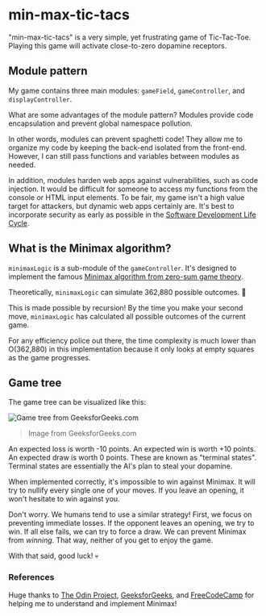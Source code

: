 # min-max-tic-tacs

"min-max-tic-tacs" is a very simple, yet frustrating game of Tic-Tac-Toe. Playing this game will activate close-to-zero dopamine receptors.

## Module pattern

My game contains three main modules: `gameField`, `gameController`, and `displayController`.

What are some advantages of the module pattern? Modules provide code encapsulation and prevent global namespace pollution.

In other words, modules can prevent spaghetti code! They allow me to organize my code by keeping the back-end isolated from the front-end. However, I can still pass functions and variables between modules as needed.

In addition, modules harden web apps against vulnerabilities, such as code injection. It would be difficult for someone to access my functions from the console or HTML input elements. To be fair, my game isn't a high value target for attackers, but dynamic web apps certainly are. It's best to incorporate security as early as possible in the [Software Development Life Cycle](https://en.wikipedia.org/wiki/Systems_development_life_cycle).

## What is the Minimax algorithm?

`minimaxLogic` is a sub-module of the `gameController`. It's designed to implement the famous [Minimax algorithm from zero-sum game theory](https://en.wikipedia.org/wiki/Minimax).

Theoretically, `minimaxLogic` can simulate 362,880 possible outcomes. :eyes:

This is made possible by recursion! By the time you make your second move, `minimaxLogic` has calculated all possible outcomes of the current game.

For any efficiency police out there, the time complexity is much lower than O(362,880) in this implementation because it only looks at empty squares as the game progresses.

## Game tree

The game tree can be visualized like this:

![Game tree from GeeksforGeeks.com](https://media.geeksforgeeks.org/wp-content/uploads/TIC_TAC.jpg)
> Image from GeeksforGeeks.com

An expected loss is worth -10 points. An expected win is worth +10 points. An expected draw is worth 0 points. These are known as "terminal states". Terminal states are essentially the AI's plan to steal your dopamine.

When implemented correctly, it's impossible to win against Minimax. It will try to nullify every single one of your moves. If you leave an opening, it won't hesitate to win against you.

Don't worry. We humans tend to use a similar strategy! First, we focus on preventing immediate losses. If the opponent leaves an opening, we try to win. If all else fails, we can try to force a draw. We can prevent Minimax from *winning*. That way, neither of you get to enjoy the game.

With that said, good luck! :skull:

### References

Huge thanks to [The Odin Project](https://www.theodinproject.com/lessons/node-path-javascript-tic-tac-toe), [GeeksforGeeks](https://www.geeksforgeeks.org/finding-optimal-move-in-tic-tac-toe-using-minimax-algorithm-in-game-theory/), and [FreeCodeCamp](https://www.freecodecamp.org/news/how-to-make-your-tic-tac-toe-game-unbeatable-by-using-the-minimax-algorithm-9d690bad4b37/) for helping me to understand and implement Minimax!